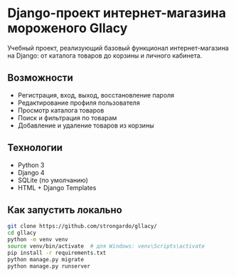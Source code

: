 # Django-проект интернет-магазина мороженого Gllacy

Учебный проект, реализующий базовый функционал интернет-магазина на Django: от каталога товаров до корзины и личного кабинета.

## Возможности

- Регистрация, вход, выход, восстановление пароля
- Редактирование профиля пользователя
- Просмотр каталога товаров
- Поиск и фильтрация по товарам
- Добавление и удаление товаров из корзины

## Технологии

- Python 3
- Django 4
- SQLite (по умолчанию)
- HTML + Django Templates

## Как запустить локально

```bash
git clone https://github.com/strongardo/gllacy/
cd gllacy
python -m venv venv
source venv/bin/activate  # для Windows: venv\Scripts\activate
pip install -r requirements.txt
python manage.py migrate
python manage.py runserver
